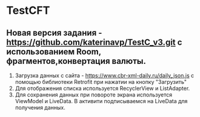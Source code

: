 # TestCFT
## Новая версия задания - https://github.com/katerinavp/TestC_v3.git с использованием Room, фрагментов,конвертация валюты.
1. Загрузка данных с сайта - https://www.cbr-xml-daily.ru/daily_json.js с помощью библиотеки Retrofit при нажатии на кнопку "Загрузить"
2. Для отображения списка используется RecyclerView и ListAdapter.   
3. Для сохранения данных при повороте экрана используется ViewModel и LiveData. В активити подписываемся на LiveData для получения данных.
